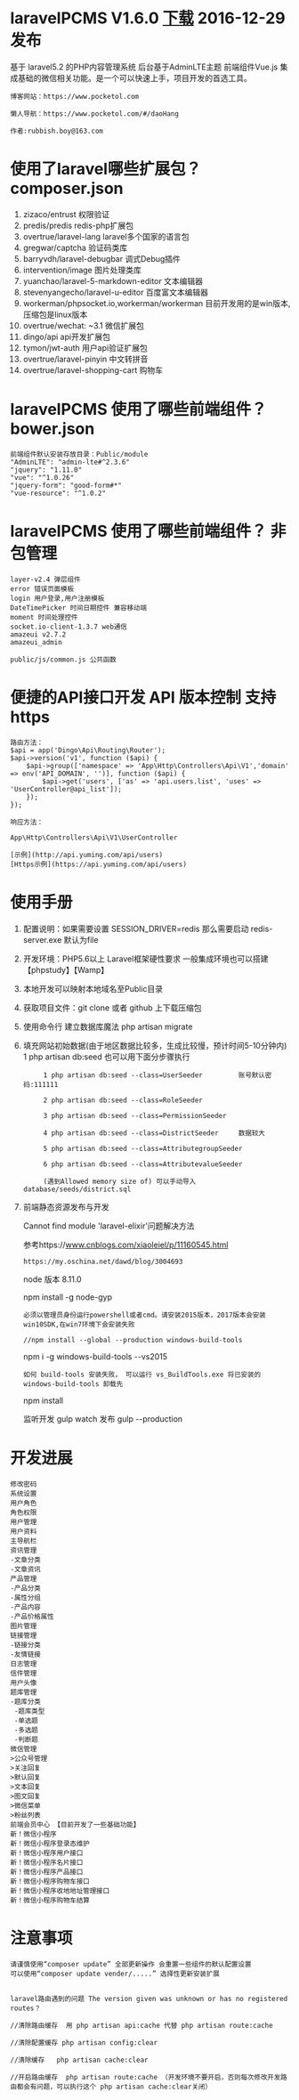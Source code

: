 
# laravelPCMS V1.6.0 [下载](http://www.tzsuteng.com/Public/uploadfiles/laravelpcms-V1.6.0.zip) 2016-12-29 发布
基于 laravel5.2 的PHP内容管理系统  后台基于AdminLTE主题  前端组件Vue.js 集成基础的微信相关功能。是一个可以快速上手，项目开发的首选工具。

	博客网站：https://www.pocketol.com

	懒人导航：https://www.pocketol.com/#/daoHang

	作者:rubbish.boy@163.com


#	使用了laravel哪些扩展包？ composer.json
1. zizaco/entrust 权限验证
2. predis/predis redis-php扩展包
3. overtrue/laravel-lang laravel多个国家的语言包
4. gregwar/captcha 验证码类库
5. barryvdh/laravel-debugbar 调式Debug插件
6. intervention/image 图片处理类库
7. yuanchao/laravel-5-markdown-editor 文本编辑器
8. stevenyangecho/laravel-u-editor 百度富文本编辑器
9. workerman/phpsocket.io,workerman/workerman  目前开发用的是win版本, 压缩包是linux版本
10. overtrue/wechat: ~3.1	微信扩展包
11. dingo/api	api开发扩展包
12. tymon/jwt-auth  用户api验证扩展包
13. overtrue/laravel-pinyin 中文转拼音
14. overtrue/laravel-shopping-cart 购物车

#	laravelPCMS 使用了哪些前端组件？ bower.json

	前端组件默认安装存放目录：Public/module
	"AdminLTE": "admin-lte#^2.3.6"
    "jquery": "1.11.0"
    "vue": "^1.0.26"
    "jquery-form": "good-form#*"
    "vue-resource": "^1.0.2"

#	laravelPCMS 使用了哪些前端组件？ 非包管理
	layer-v2.4 弹层组件
	error 错误页面模板
	login 用户登录,用户注册模板
	DateTimePicker 时间日期控件 兼容移动端
	moment 时间处理控件
	socket.io-client-1.3.7 web通信
	amazeui	v2.7.2
	amazeui_admin 
	
	public/js/common.js 公共函数
	
#	便捷的API接口开发 API 版本控制 支持 https

	路由方法：
	$api = app('Dingo\Api\Routing\Router');
	$api->version('v1', function ($api) {
		$api->group(['namespace' => 'App\Http\Controllers\Api\V1','domain' => env('API_DOMAIN', '')], function ($api) {
			$api->get('users', ['as' => 'api.users.list', 'uses' => 'UserController@api_list']);
		});
	});
	
	响应方法：
	
	App\Http\Controllers\Api\V1\UserController
	
	[示例](http://api.yuming.com/api/users)
	[Https示例](https://api.yuming.com/api/users)
	
	
#	使用手册
1. 配置说明：如果需要设置 SESSION_DRIVER=redis 那么需要启动 redis-server.exe  默认为file

2. 开发环境：PHP5.6以上 Laravel框架硬性要求 一般集成环境也可以搭建【phpstudy】【Wamp】

3. 本地开发可以映射本地域名至Public目录

4. 获取项目文件：git clone 或者 github 上下载压缩包 

5. 使用命令行 建立数据库魔法
    php artisan migrate
	
6. 填充网站初始数据(由于地区数据比较多，生成比较慢，预计时间5-10分钟内)	
		1 php artisan db:seed 也可以用下面分步骤执行
		
			1 php artisan db:seed --class=UserSeeder		 账号默认密码:111111
		
			2 php artisan db:seed --class=RoleSeeder
		
			3 php artisan db:seed --class=PermissionSeeder
		
			4 php artisan db:seed --class=DistrictSeeder	 数据较大
			
			5 php artisan db:seed --class=AttributegroupSeeder
			
			6 php artisan db:seed --class=AttributevalueSeeder

			(遇到Allowed memory size of) 可以手动导入database/seeds/district.sql
		
7.  前端静态资源发布与开发

    Cannot find module 'laravel-elixir'问题解决方法

    参考https://www.cnblogs.com/xiaoleiel/p/11160545.html

        https://my.oschina.net/dawd/blog/3004693

    node 版本 8.11.0

    npm install -g node-gyp

        必须以管理员身份运行powershell或者cmd。请安装2015版本，2017版本会安装win10SDK,在win7环境下会安装失败

        //npm install --global --production windows-build-tools

    npm i -g windows-build-tools --vs2015

        如何 build-tools 安装失败， 可以运行 vs_BuildTools.exe 将已安装的 windows-build-tools 卸载先

    npm install
	
	监听开发
	gulp watch
	发布
	gulp --production

#	开发进展

	修改密码 
	系统设置
	用户角色
	角色权限
	用户管理
	用户资料
	主导航栏
	资讯管理 
	-文章分类
	-文章资讯
	产品管理	
	-产品分类
	-属性分组	
	-产品内容
	-产品价格属性	
	图片管理 
	链接管理 
	-链接分类
	-友情链接
	日志管理 
	信件管理 
	用户头像 
	题库管理	
	-题库分类	
	 -题库类型
	 -单选题
	 -多选题
	 -判断题
	微信管理 	
	>公众号管理 
	>关注回复	
	>默认回复	
	>文本回复	 
	>图文回复	 
	>微信菜单	 
	>粉丝列表	 
	前端会员中心 【目前开发了一些基础功能】
	新！微信小程序
	新！微信小程序登录态维护
	新！微信小程序用户接口
	新！微信小程序名片接口
	新！微信小程序产品接口
	新！微信小程序购物车接口
	新！微信小程序收地地址管理接口
	新！微信小程序购物车结算

#	注意事项
	请谨慎使用“composer update” 全部更新操作 会重置一些组件的默认配置设置
	可以使用“composer update vender/.....” 选择性更新安装扩展


	laravel路由遇到的问题 The version given was unknown or has no registered routes？

    //清除路由缓存  用 php artisan api:cache 代替 php artisan route:cache

    //清除配置缓存 php artisan config:clear

    //清除缓存   php artisan cache:clear

    //开启路由缓存  php artisan route:cache （开发环境不要开启，否则每次修改开发路由都会有问题，可以执行这个 php artisan cache:clear关闭）
